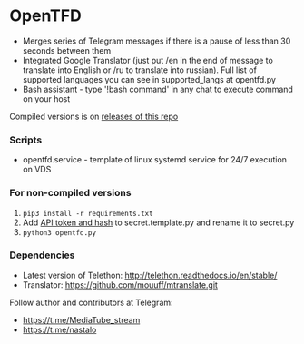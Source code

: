 # OpenTFD
* Merges series of Telegram messages if there is a pause of less than 30 seconds between them
* Integrated Google Translator (just put /en in the end of message to translate into English or /ru to translate into russian). Full list of supported languages you can see in supported_langs at opentfd.py
* Bash assistant - type '!bash command' in any chat to execute command on your host


Compiled versions is on [releases of this repo](https://github.com/mediatube/opentfd/releases/tag/latest)

### Scripts
* opentfd.service - template of linux systemd service for 24/7 execution on VDS

### For non-compiled versions
1. `pip3 install -r requirements.txt`
2. Add [API token and hash](https://core.telegram.org/api/obtaining_api_id) to secret.template.py and rename it to secret.py
3. `python3 opentfd.py`

### Dependencies
* Latest version of Telethon: http://telethon.readthedocs.io/en/stable/
* Translator: https://github.com/mouuff/mtranslate.git

Follow author and contributors at Telegram:
* https://t.me/MediaTube_stream
* https://t.me/nastalo
